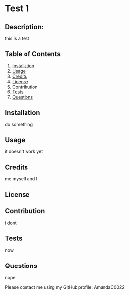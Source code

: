 # Test 1 

  ## Description: 

  this is a test 
 

  ## Table of Contents 
  1. [Installation](#installation)
  2. [Usage](#usage)
  3. [Credits](#credits)
  4. [License](#license)
  5. [Contribution](#contribution)
  6. [Tests](#tests)
  7. [Questions](#questions)

  ## Installation <a name="installation"></a> 
 
  do something 
 

  ## Usage 
 
  it doesn't work yet 


  ## Credits 

  me myself and I 


  ## License 

  
  ## Contribution 

  i dont 

  
  ## Tests 

  now
  
  ## Questions 
  nope 

  Please contact me using my GitHub profile: AmandaC0022